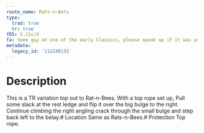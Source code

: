 ```yaml
---
route_name: Rats-n-Bats
type:
  trad: true
  tr: true
YDS: 5.11c/d
fa: Some guy at one of the early Classics, please speak up if it was you.
metadata:
  legacy_id: '112249132'
---
```

# Description
This is a TR variation top out to Rat-n-Bees. With a top rope set up, Pull some slack at the rest ledge and flip it over the big bulge to the right. Continue climbing the right angling crack through the small bulge and step back left to the belay.# Location
Same as Rats-n-Bees.# Protection
Top rope.